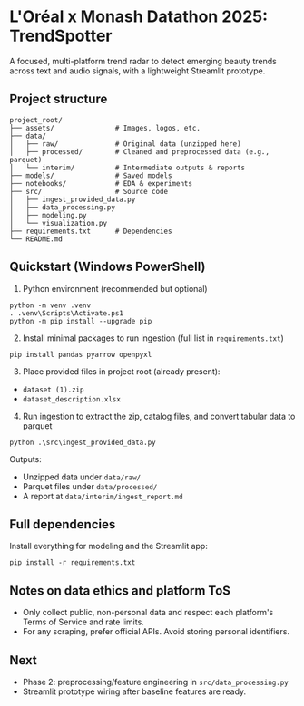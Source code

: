 # L'Oréal x Monash Datathon 2025: TrendSpotter

A focused, multi-platform trend radar to detect emerging beauty trends across text and audio signals, with a lightweight Streamlit prototype.

## Project structure

```
project_root/
├── assets/               # Images, logos, etc.
├── data/
│   ├── raw/              # Original data (unzipped here)
│   ├── processed/        # Cleaned and preprocessed data (e.g., parquet)
│   └── interim/          # Intermediate outputs & reports
├── models/               # Saved models
├── notebooks/            # EDA & experiments
├── src/                  # Source code
│   ├── ingest_provided_data.py
│   ├── data_processing.py
│   ├── modeling.py
│   └── visualization.py
├── requirements.txt      # Dependencies
└── README.md
```

## Quickstart (Windows PowerShell)

1) Python environment (recommended but optional)

```
python -m venv .venv
. .venv\Scripts\Activate.ps1
python -m pip install --upgrade pip
```

2) Install minimal packages to run ingestion (full list in `requirements.txt`)

```
pip install pandas pyarrow openpyxl
```

3) Place provided files in project root (already present):
- `dataset (1).zip`
- `dataset_description.xlsx`

4) Run ingestion to extract the zip, catalog files, and convert tabular data to parquet

```
python .\src\ingest_provided_data.py
```

Outputs:
- Unzipped data under `data/raw/`
- Parquet files under `data/processed/`
- A report at `data/interim/ingest_report.md`

## Full dependencies

Install everything for modeling and the Streamlit app:

```
pip install -r requirements.txt
```

## Notes on data ethics and platform ToS
- Only collect public, non-personal data and respect each platform's Terms of Service and rate limits.
- For any scraping, prefer official APIs. Avoid storing personal identifiers.

## Next
- Phase 2: preprocessing/feature engineering in `src/data_processing.py`
- Streamlit prototype wiring after baseline features are ready.
